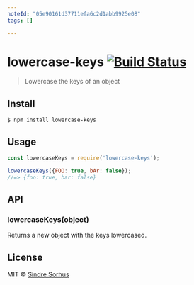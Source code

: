 ```yaml
---
noteId: "05e90161d37711efa6c2d1abb9925e08"
tags: []

---
```


# lowercase-keys [![Build Status](https://travis-ci.org/sindresorhus/lowercase-keys.svg?branch=master)](https://travis-ci.org/sindresorhus/lowercase-keys)

> Lowercase the keys of an object


## Install

```
$ npm install lowercase-keys
```


## Usage

```js
const lowercaseKeys = require('lowercase-keys');

lowercaseKeys({FOO: true, bAr: false});
//=> {foo: true, bar: false}
```


## API

### lowercaseKeys(object)

Returns a new object with the keys lowercased.


## License

MIT © [Sindre Sorhus](https://sindresorhus.com)
